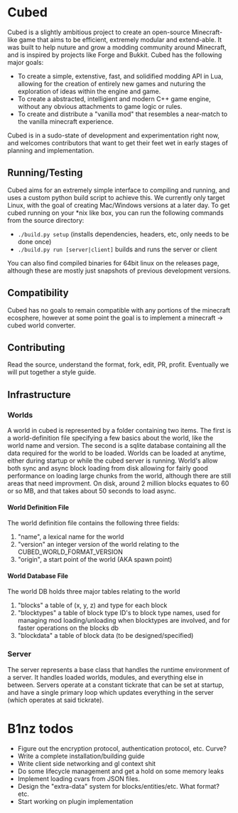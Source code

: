 # Cubed
Cubed is a slightly ambitious project to create an open-source Minecraft-like game that aims to be efficient, extremely modular and extend-able. It was built to help nuture and grow a modding community around Minecraft, and is inspired by projects like Forge and Bukkit. Cubed has the following major goals:

- To create a simple, extenstive, fast, and solidified modding API in Lua, allowing for the creation of entirely new games and nuturing the exploration of ideas within the engine and game.
- To create a abstracted, intelligient and modern C++ game engine, without any obvious attachments to game logic or rules.
- To create and distribute a "vanilla mod" that resembles a near-match to the vanilla minecraft experience.

Cubed is in a sudo-state of development and experimentation right now, and welcomes contributors that want to get their feet wet in early stages of planning and implementation.

## Running/Testing
Cubed aims for an extremely simple interface to compiling and running, and uses a custom python build script to achieve this. We currently only target Linux, with the goal of creating Mac/Windows versions at a later day. To get cubed running on your *nix like box, you can run the following commands from the source directory:

- `./build.py setup` (installs dependencies, headers, etc, only needs to be done once)
- `./build.py run [server|client]` builds and runs the server or client

You can also find compiled binaries for 64bit linux on the releases page, although these are mostly just snapshots of previous development versions.

## Compatibility
Cubed has no goals to remain compatible with any portions of the minecraft ecosphere, however at some point the goal is to implement a minecraft -> cubed world converter.

## Contributing
Read the source, understand the format, fork, edit, PR, profit. Eventually we will put together a style guide.

## Infrastructure

### Worlds
A world in cubed is represented by a folder containing two items. The first is a world-definition file specifying a few basics about the world, like the world name and version. The second is a sqlite database containing all the data required for the world to be loaded. Worlds can be loaded at anytime, either during startup or while the cubed server is running. World's allow both sync and async block loading from disk allowing for fairly good performance on loading large chunks from the world, although there are still areas that need improvment. On disk, around 2 million blocks equates to 60 or so MB, and that takes about 50 seconds to load async.

#### World Definition File
The world definition file contains the following three fields:

1. "name", a lexical name for the world
2. "version" an integer version of the world relating to the CUBED_WORLD_FORMAT_VERSION
3. "origin", a start point of the world (AKA spawn point)

#### World Database File
The world DB holds three major tables relating to the world

1. "blocks" a table of (x, y, z) and type for each block
2. "blocktypes" a table of block type ID's to block type names, used for managing mod loading/unloading when blocktypes are involved, and for faster operations on the blocks db
3. "blockdata" a table of block data (to be designed/specified)

### Server
The server represents a base class that handles the runtime environment of a server. It handles loaded worlds, modules, and everything else in between. Servers operate at a constant tickrate that can be set at startup, and have a single primary loop which updates everything in the server (which operates at said tickrate).

# B1nz todos
- Figure out the encryption protocol, authentication protocol, etc. Curve?
- Write a complete installation/building guide
- Write client side networking and gl context shit
- Do some lifecycle management and get a hold on some memory leaks
- Implement loading cvars from JSON files.
- Design the "extra-data" system for blocks/entities/etc. What format? etc.
- Start working on plugin implementation
